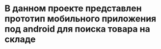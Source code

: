 # В данном проекте представлен прототип мобильного приложения под android для поиска товара на складе 